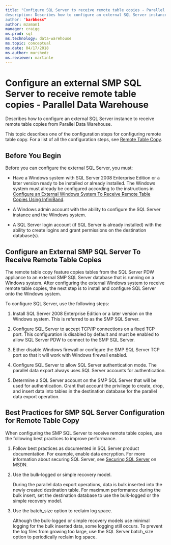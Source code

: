 ```yaml
---
title: "Configure SQL Server to receive remote table copies - Parallel Data Warehouse | Microsoft Docs
description: Describes how to configure an external SQL Server instance to receive remote table copies from Parallel Data Warehouse. 
author: "barbkess" 
author: mzaman1 
manager: craigg
ms.prod: sql
ms.technology: data-warehouse
ms.topic: conceptual
ms.date: 04/17/2018
ms.author: murshedz
ms.reviewer: martinle
---
```


# Configure an external SMP SQL Server to receive remote table copies - Parallel Data Warehouse
Describes how to configure an external SQL Server instance to receive remote table copies from Parallel Data Warehouse.  
  
This topic describes one of the configuration steps for configuring remote table copy. For a list of all the configuration steps, see [Remote Table Copy](remote-table-copy.md).  
  
## Before You Begin  
Before you can configure the external SQL Server, you must:  
  
-   Have a Windows system with SQL Server 2008 Enterprise Edition or a later version ready to be installed or already installed. The Windows system must already be configured according to the instructions in [Configure an External Windows System To Receive Remote Table Copies Using InfiniBand](configure-an-external-windows-system-to-receive-remote-table-copies-using-infiniband.md).  
  
-   A Windows admin account with the ability to configure the SQL Server instance and the Windows system.  
  
-   A SQL Server login account (if SQL Server is already installed) with the ability to create logins and grant permissions on the destination database(s).  
  
## <a name="HowToSQLServer"></a>Configure an External SMP SQL Server To Receive Remote Table Copies  
The remote table copy feature copies tables from the SQL Server PDW appliance to an external SMP SQL Server database that is running on a Windows system. After configuring the external Windows system to receive remote table copies, the next step is to install and configure SQL Server onto the Windows system.  
  
To configure SQL Server, use the following steps:  
  
1.  Install SQL Server 2008 Enterprise Edition or a later version on the Windows system. This is referred to as the SMP SQL Server.  
  
2.  Configure SQL Server to accept TCP/IP connections on a fixed TCP port. This configuration is disabled by default and must be enabled to allow SQL Server PDW to connect to the SMP SQL Server.  
  
3.  Either disable Windows firewall or configure the SMP SQL Server TCP port so that it will work with Windows firewall enabled.  
  
4.  Configure SQL Server to allow SQL Server authentication mode. The parallel data export always uses SQL Server accounts for authentication.  
  
5.  Determine a SQL Server account on the SMP SQL Server that will be used for authentication. Grant that account the privilege to create, drop, and insert data into tables in the destination database for the parallel data export operation.  
  
## <a name="BPSQLConfig"></a>Best Practices for SMP SQL Server Configuration for Remote Table Copy  
When configuring the SMP SQL Server to receive remote table copies, use the following best practices to improve performance.  
  
1.  Follow best practices as documented in SQL Server product documentation. For example, enable data encryption. For more information about securing SQL Server, see [Securing SQL Server](../relational-databases/security/securing-sql-server.md) on MSDN.  
  
2.  Use the bulk-logged or simple recovery model.  
  
    During the parallel data export operations, data is bulk inserted into the newly created destination table. For maximum performance during the bulk insert, set the destination database to use the bulk-logged or the simple recovery model.  
  
3.  Use the batch_size option to reclaim log space.  
  
    Although the bulk-logged or simple recovery models use minimal logging for the bulk inserted data, some logging still occurs. To prevent the log files from growing too large, use the SQL Server batch_size option to periodically reclaim log space.  
  
<!-- MISSING LINKS 
## See Also  
[Common Metadata Query Examples &#40;SQL Server PDW&#41;](../sqlpdw/common-metadata-query-examples-sql-server-pdw.md)  
-->
  
